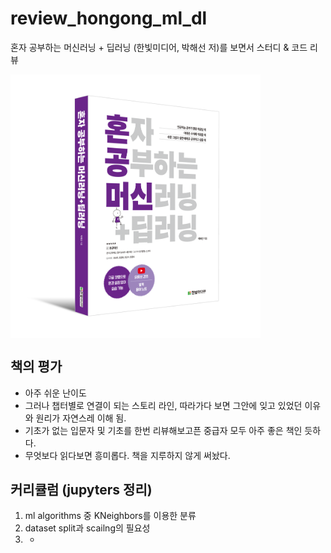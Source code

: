 # review_hongong_ml_dl
혼자 공부하는 머신러닝 + 딥러닝 (한빛미디어, 박해선 저)를 보면서 스터디 &amp; 코드 리뷰

<p align="left">
<img src="https://github.com/duc-ke/review_hongong_ml_dl/blob/main/data/book.webp" width="400" align="center">
</p>

## 책의 평가
* 아주 쉬운 난이도
* 그러나 챕터별로 연결이 되는 스토리 라인, 따라가다 보면 그안에 잊고 있었던 이유와 원리가 자연스레 이해 됨.
* 기초가 없는 입문자 및 기초를 한번 리뷰해보고픈 중급자 모두 아주 좋은 책인 듯하다.
* 무엇보다 읽다보면 흥미롭다. 책을 지루하지 않게 써놨다.

## 커리큘럼 (jupyters 정리)
1. ml algorithms 중 KNeighbors를 이용한 분류
2. dataset split과 scailng의 필요성
3. -


